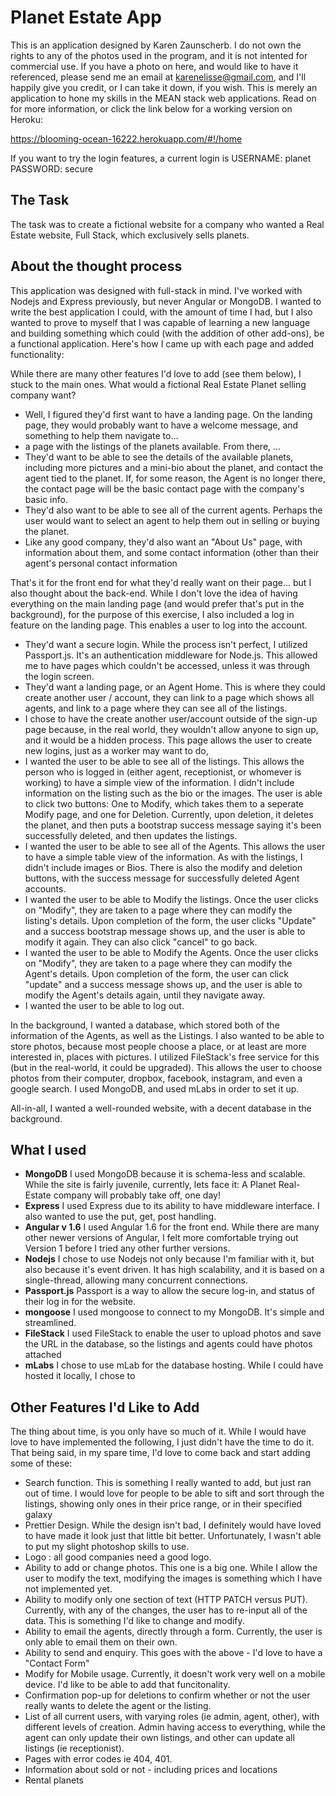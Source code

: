 # Planet Estate App
This is an application designed by Karen Zaunscherb. I do not own the rights to any of the photos used in the program, and it is not intented for commercial use. If you have a photo on here, and would like to have it referenced, please send me an email at karenelisse@gmail.com, and I'll happily give you credit, or I can take it down, if you wish. This is merely an application to hone my skills in the MEAN stack web applications. Read on for more information, or click the link below for a working version on Heroku:

https://blooming-ocean-16222.herokuapp.com/#!/home

If you want to try the login features, a current login is USERNAME: planet PASSWORD: secure

## The Task
The task was to create a fictional website for a company who wanted a Real Estate website, Full Stack, which exclusively sells planets. 

## About the thought process
This application was designed with full-stack in mind. I've worked with Nodejs and Express previously, but never Angular or MongoDB. I wanted to write the best application I could, with the amount of time I had, but I also wanted to prove to myself that I was capable of learning a new language and building something which could (with the addition of other add-ons), be a functional application. 
Here's how I came up with each page and added functionality: 

While there are many other features I'd love to add (see them below), I stuck to the main ones. What would a fictional Real Estate Planet selling company want? 
* Well, I figured they'd first want to have a landing page. On the landing page, they would probably want to have a welcome message, and something to help them navigate to...
* a page with the listings of the planets available. From there, ...
* They'd want to be able to see the details of the available planets, including more pictures and a mini-bio about the planet, and contact the agent tied to the planet. If, for some reason, the Agent is no longer there, the contact page will be the basic contact page with the company's basic info. 
* They'd also want to be able to see all of the current agents. Perhaps the user would want to select an agent to help them out in selling or buying the planet.
* Like any good company, they'd also want an "About Us" page, with information about them, and some contact information (other than their agent's personal contact information

That's it for the front end for what they'd really want on their page... but I also thought about the back-end. 
While I don't love the idea of having everything on the main landing page (and would prefer that's put in the background), for the purpose of this exercise, I also included a log in feature on the landing page. This enables a user to log into the account. 

* They'd want a secure login. While the process isn't perfect, I utilized Passport.js. It's an authentication middleware for Node.js. This allowed me to have pages which couldn't be accessed, unless it was through the login screen. 
* They'd want a landing page, or an Agent Home. This is where they could create another user / account, they can link to a page which shows all agents, and link to a page where they can see all of the listings. 
* I chose to have the create another user/account outside of the sign-up page because, in the real world, they wouldn't allow anyone to sign up, and it would be a hidden process. This page allows the user to create new logins, just as a worker may want to do,
* I wanted the user to be able to see all of the listings. This allows the person who is logged in (either agent, receptionist, or whomever is working) to have a simple view of the information. I didn't include information on the listing such as the bio or the images. The user is able to click two buttons: One to Modify, which takes them to a seperate Modify page, and one for Deletion. Currently, upon deletion, it deletes the planet, and then puts a bootstrap success message saying it's been successfully deleted, and then updates the listings.
* I wanted the user to be able to see all of the Agents. This allows the user to have a simple table view of the information. As with the listings, I didn't include images or Bios. There is also the modify and deletion buttons, with the success message for successfully deleted Agent accounts. 
* I wanted the user to be able to Modify the listings. Once the user clicks on "Modify", they are taken to a page where they can modify the listing's details. Upon completion of the form, the user clicks "Update" and a success bootstrap message shows up, and the user is able to modify it again. They can also click "cancel" to go back. 
* I wanted the user to be able to Modify the Agents. Once the user clicks on "Modify", they are taken to a page where they can modify the Agent's details. Upon completion of the form, the user can click "update" and a success message shows up, and the user is able to modify the Agent's details again, until they navigate away. 
* I wanted the user to be able to log out. 

In the background, I wanted a database, which stored both of the information of the Agents, as well as the Listings. I also wanted to be able to store photos, because most people choose a place, or at least are more interested in, places with pictures. I utilized FileStack's free service for this (but in the real-world, it could be upgraded). This allows the user to choose photos from their computer, dropbox, facebook, instagram, and even a google search. 
I used MongoDB, and used mLabs in order to set it up. 

All-in-all, I wanted a well-rounded website, with a decent database in the background. 

## What I used
* __MongoDB__ I used MongoDB because it is schema-less and scalable. While the site is fairly juvenile, currently, lets face it: A Planet Real-Estate company will probably take off, one day! 
* __Express__ I used Express due to its ability to have middleware interface. I also wanted to use the put, get, post handling. 
* __Angular v 1.6__ I used Angular 1.6 for the front end. While there are many other newer versions of Angular, I felt more comfortable trying out Version 1 before I tried any other further versions. 
* __Nodejs__ I chose to use Nodejs not only because I'm familiar with it, but also because it's event driven. It has high scalability, and it is based on a single-thread, allowing many concurrent connections. 
* __Passport.js__ Passport is a way to allow the secure log-in, and status of their log in for the website. 
* __mongoose__ I used mongoose to connect to my MongoDB. It's simple and streamlined. 
* __FileStack__ I used FileStack to enable the user to upload photos and save the URL in the database, so the listings and agents could have photos attached
* __mLabs__ I chose to use mLab for the database hosting. While I could have hosted it locally, I chose to 

## Other Features I'd Like to Add
The thing about time, is you only have so much of it. While I would have love to have implemented the following, I just didn't have the time to do it. That being said, in my spare time, I'd love to come back and start adding some of these: 
* Search function. This is something I really wanted to add, but just ran out of time. I would love for people to be able to sift and sort through the listings, showing only ones in their price range, or in their specified galaxy
* Prettier Design. While the design isn't bad, I definitely would have loved to have made it look just that little bit better. Unfortunately, I wasn't able to put my slight photoshop skills to use. 
* Logo : all good companies need a good logo. 
* Ability to add or change photos. This one is a big one. While I allow the user to modify the text, modifying the images is something which I have not implemented yet. 
* Ability to modify only one section of text (HTTP PATCH versus PUT). Currently, with any of the changes, the user has to re-input all of the data. This is something I'd like to change and modify. 
* Ability to email the agents, directly through a form. Currently, the user is only able to email them on their own. 
* Ability to send and enquiry. This goes with the above - I'd love to have a "Contact Form"
* Modify for Mobile usage. Currently, it doesn't work very well on a mobile device. I'd like to be able to add that funcitonality. 
* Confirmation pop-up for deletions to confirm whether or not the user really wants to delete the agent or the listing. 
* List of all current users, with varying roles (ie admin, agent, other), with different levels of creation. Admin having access to everything, while the agent can only update their own listings, and other can update all listings (ie receptionist). 
* Pages with error codes ie 404, 401. 
* Information about sold or not - including prices and locations
* Rental planets
